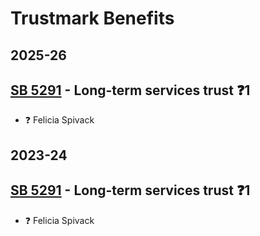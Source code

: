 # Trustmark Benefits
## 2025-26

## [SB 5291](/bill/2025-26/sb/5291/) - Long-term services trust   ❓1
* ❓ Felicia Spivack

## 2023-24

## [SB 5291](/bill/2023-24/sb/5291/) - Long-term services trust   ❓1
* ❓ Felicia Spivack
